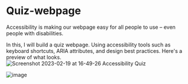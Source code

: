 # Quiz-webpage
Accessibility is making our webpage easy for all people to use – even people with disabilities.

In this, I will build a quiz webpage. Using accessibility tools such as keyboard shortcuts, ARIA attributes, and design best practices.
Here's a preview of what looks.![Screenshot 2023-02-19 at 16-49-26 Accessibility Quiz](https://user-images.githubusercontent.com/120785523/219971772-27d30fb5-1162-419f-8ce0-d6754cd60fad.png)

![image](https://user-images.githubusercontent.com/120785523/219971604-e444e7e5-13f8-473f-b7bd-e1367368f80e.png)
